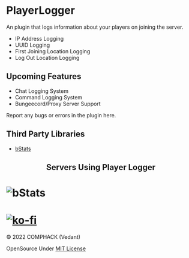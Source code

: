 # PlayerLogger
An plugin that logs information about your players on joining the server.

* IP Address Logging
* UUID Logging
* First Joining Location Logging
* Log Out Location Logging

## Upcoming Features
* Chat Logging System
* Command Logging System
* Bungeecord/Proxy Server Support


Report any bugs or errors in the plugin here.

## Third Party Libraries
* [bStats](https://bstats.org)

<h2 align="center">Servers Using Player Logger</h2>

# ![bStats](https://bstats.org/signatures/bukkit/Player%20Logger.svg)
# [![ko-fi](https://ko-fi.com/img/githubbutton_sm.svg)](https://ko-fi.com/V7V3E5ZSM)

© 2022 COMPHACK (Vedant) 

OpenSource Under [MIT License](https://github.com/COMP-HACK/PlayerLogger/blob/main/LICENSE.md) 

